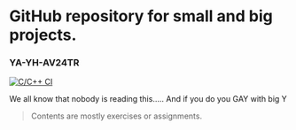 # GitHub repository for small and big projects.

### YA-YH-AV24TR

[![C/C++ CI](https://github.com/YunruKnowledge/Project-Yrke-Akademi-YH-AV24TR/actions/workflows/CI-project.yml/badge.svg)](https://github.com/YunruKnowledge/Project-Yrke-Akademi-YH-AV24TR/actions/workflows/CI-project.yml)

We all know that nobody is reading this..... And if you do you GAY with big Y

> Contents are mostly exercises or assignments.
